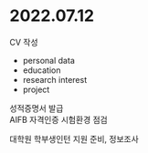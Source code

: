 # 2022.07.12

CV 작성
- personal data
- education
- research interest
- project

성적증명서 발급  
AIFB 자격인증 시험환경 점검  

대학원 학부생인턴 지원 준비, 정보조사
